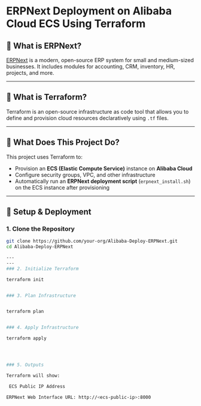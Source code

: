 # ERPNext Deployment on Alibaba Cloud ECS Using Terraform

## 🧾 What is ERPNext?

[ERPNext](https://erpnext.com) is a modern, open-source ERP system for small and medium-sized businesses. It includes modules for accounting, CRM, inventory, HR, projects, and more.

---

## 🔧 What is Terraform?

Terraform is an open-source infrastructure as code tool that allows you to define and provision cloud resources declaratively using `.tf` files.

---

## 🧱 What Does This Project Do?

This project uses Terraform to:

- Provision an **ECS (Elastic Compute Service)** instance on **Alibaba Cloud**
- Configure security groups, VPC, and other infrastructure
- Automatically run an **ERPNext deployment script** (`erpnext_install.sh`) on the ECS instance after provisioning

---

## 🚀 Setup & Deployment

### 1. Clone the Repository

```bash
git clone https://github.com/your-org/Alibaba-Deploy-ERPNext.git
cd Alibaba-Deploy-ERPNext

---
---
### 2. Initialize Terraform

terraform init


### 3. Plan Infrastructure


terraform plan


### 4. Apply Infrastructure                     

terraform apply




### 5. Outputs

Terraform will show:

 ECS Public IP Address

ERPNext Web Interface URL: http://<ecs-public-ip>:8000
